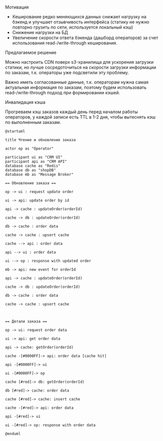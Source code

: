 Мотивация

* Кеширование редко меняющихся данных снижает нагрузку на бэкенд и улучшает отзывчивость интерфейса (статику не нужно повторно грузить по сети, используется локальный кэш)
* Снижение нагрузки на БД
* Увеличение скорости ответа бэкенда (дашборд операторов) за счет использования read-/write-through кеширования.

Предлагаемое решение

Можно настроить CDN поверх s3-хранилища для ускорения загрузки статики, но лучше сосредоточиться на скорости загрузки информации по заказам, т.к. операторы уже подсветили эту проблему.

Важно иметь согласованные данные, т.к. операторам нужна самая актуальная информация по заказам, поэтому будем использовать read-/write-through подход при формировании кэшей.

Инвалидация кэша

Прогреваем кэш заказов каждый день перед началом работы операторов, у каждой записи есть TTL в 1-2 дня, чтобы вытеснять кэш по выполненным заказам.


```
@startuml

title Чтение и обновление заказа

actor op as "Operator"

participant ui as "CRM UI"
participant api as "CRM API"
database cache as "Redis"
database db as "shopDB"
database mb as "Message Broker"

== Обновление заказа ==

op -> ui : request update order

ui -> api: update order by id

api -> cache : updateOrder(orderId)

cache -> db : updateOrder(orderId)

db -> cache : order data

cache -> cache : upsert cache

cache --> api : order data

api --> ui : order data

ui --> op : response with updated order

mb -> api: new event for orderId

api -> cache : updateOrder(orderId)

cache -> db : updateOrder(orderId)

db -> cache : order data

cache -> cache : upsert cache



== Детали заказа ==

op -> ui: request order data

ui -> api: get order data

api -> cache: getOrder(orderId)

cache -[#0000FF]-> api: order data [cache hit]

api -[#0000FF]-> ui

ui -[#0000FF]-> op

cache [#red]-> db: getOrder(orderId)

db [#red]-> cache: order data

cache [#red]-> cache: insert cache

cache -[#red]-> api: order data

api -[#red]-> ui

ui -[#red]-> op: response with order data

@enduml
```